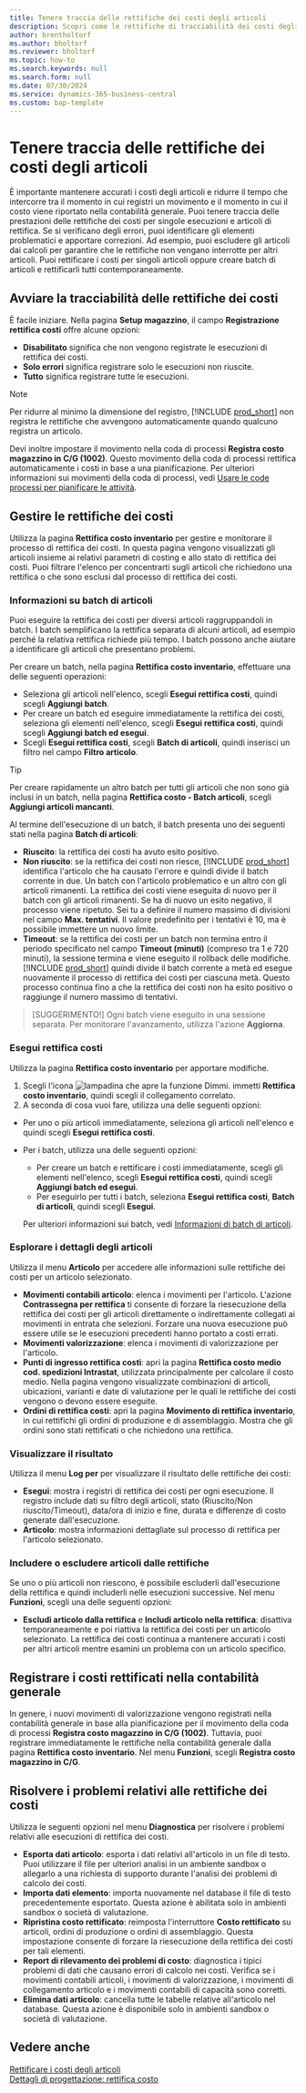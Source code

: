 ```yaml
---
title: Tenere traccia delle rettifiche dei costi degli articoli
description: Scopri come le rettifiche di tracciabilità dei costi degli articoli possono aiutarti a mantenere accurati i dati sui costi degli articoli.
author: brentholtorf
ms.author: bholtorf
ms.reviewer: bholtorf
ms.topic: how-to
ms.search.keywords: null
ms.search.form: null
ms.date: 07/30/2024
ms.service: dynamics-365-business-central
ms.custom: bap-template
---
```


# Tenere traccia delle rettifiche dei costi degli articoli

È importante mantenere accurati i costi degli articoli e ridurre il tempo che intercorre tra il momento in cui registri un movimento e il momento in cui il costo viene riportato nella contabilità generale. Puoi tenere traccia delle prestazioni delle rettifiche dei costi per singole esecuzioni e articoli di rettifica. Se si verificano degli errori, puoi identificare gli elementi problematici e apportare correzioni. Ad esempio, puoi escludere gli articoli dai calcoli per garantire che le rettifiche non vengano interrotte per altri articoli. Puoi rettificare i costi per singoli articoli oppure creare batch di articoli e rettificarli tutti contemporaneamente.

## Avviare la tracciabilità delle rettifiche dei costi

È facile iniziare. Nella pagina **Setup magazzino**, il campo **Registrazione rettifica costi** offre alcune opzioni:

* **Disabilitato** significa che non vengono registrate le esecuzioni di rettifica dei costi.
* **Solo errori** significa registrare solo le esecuzioni non riuscite.
* **Tutto** significa registrare tutte le esecuzioni.

> [!NOTE]
> Per ridurre al minimo la dimensione del registro, [!INCLUDE [prod_short](includes/prod_short.md)] non registra le rettifiche che avvengono automaticamente quando qualcuno registra un articolo.

Devi inoltre impostare il movimento nella coda di processi **Registra costo magazzino in C/G (1002)**. Questo movimento della coda di processi rettifica automaticamente i costi in base a una pianificazione. Per ulteriori informazioni sui movimenti della coda di processi, vedi [Usare le code processi per pianificare le attività](admin-job-queues-schedule-tasks.md).

## Gestire le rettifiche dei costi

Utilizza la pagina **Rettifica costo inventario** per gestire e monitorare il processo di rettifica dei costi. In questa pagina vengono visualizzati gli articoli insieme ai relativi parametri di costing e allo stato di rettifica dei costi. Puoi filtrare l'elenco per concentrarti sugli articoli che richiedono una rettifica o che sono esclusi dal processo di rettifica dei costi.

### Informazioni su batch di articoli

Puoi eseguire la rettifica dei costi per diversi articoli raggruppandoli in batch. I batch semplificano la rettifica separata di alcuni articoli, ad esempio perché la relativa rettifica richiede più tempo. I batch possono anche aiutare a identificare gli articoli che presentano problemi.

Per creare un batch, nella pagina **Rettifica costo inventario**, effettuare una delle seguenti operazioni:

* Seleziona gli articoli nell'elenco, scegli **Esegui rettifica costi**, quindi scegli **Aggiungi batch**.
* Per creare un batch ed eseguire immediatamente la rettifica dei costi, seleziona gli elementi nell'elenco, scegli **Esegui rettifica costi**, quindi scegli **Aggiungi batch ed esegui**.
* Scegli **Esegui rettifica costi**, scegli **Batch di articoli**, quindi inserisci un filtro nel campo **Filtro articolo**.
  
> [!TIP]
> Per creare rapidamente un altro batch per tutti gli articoli che non sono già inclusi in un batch, nella pagina **Rettifica costo - Batch articoli**, scegli **Aggiungi articoli mancanti**.

Al termine dell'esecuzione di un batch, il batch presenta uno dei seguenti stati nella pagina **Batch di articoli**:

* **Riuscito**: la rettifica dei costi ha avuto esito positivo.
* **Non riuscito**: se la rettifica dei costi non riesce, [!INCLUDE [prod_short](includes/prod_short.md)] identifica l'articolo che ha causato l'errore e quindi divide il batch corrente in due. Un batch con l'articolo problematico e un altro con gli articoli rimanenti. La rettifica dei costi viene eseguita di nuovo per il batch con gli articoli rimanenti. Se ha di nuovo un esito negativo, il processo viene ripetuto. Sei tu a definire il numero massimo di divisioni nel campo **Max. tentativi**. Il valore predefinito per i tentativi è 10, ma è possibile immettere un nuovo limite.
* **Timeout**: se la rettifica dei costi per un batch non termina entro il periodo specificato nel campo **Timeout (minuti)** (compreso tra 1 e 720 minuti), la sessione termina e viene eseguito il rollback delle modifiche. [!INCLUDE [prod_short](includes/prod_short.md)] quindi divide il batch corrente a metà ed esegue nuovamente il processo di rettifica dei costi per ciascuna metà. Questo processo continua fino a che la rettifica dei costi non ha esito positivo o raggiunge il numero massimo di tentativi.

> [SUGGERIMENTO!] Ogni batch viene eseguito in una sessione separata. Per monitorare l'avanzamento, utilizza l'azione **Aggiorna**.

### Esegui rettifica costi

Utilizza la pagina **Rettifica costo inventario** per apportare modifiche.

1. Scegli l'icona ![lampadina che apre la funzione Dimmi.](media/ui-search/search_small.png "Informazioni sull'operazione che si desidera eseguire") immetti **Rettifica costo inventario**, quindi scegli il collegamento correlato.
1. A seconda di cosa vuoi fare, utilizza una delle seguenti opzioni:

  * Per uno o più articoli immediatamente, seleziona gli articoli nell'elenco e quindi scegli **Esegui rettifica costi**.
  * Per i batch, utilizza una delle seguenti opzioni:

    * Per creare un batch e rettificare i costi immediatamente, scegli gli elementi nell'elenco, scegli **Esegui rettifica costi**, quindi scegli **Aggiungi batch ed esegui**.
    * Per eseguirlo per tutti i batch, seleziona **Esegui rettifica costi**, **Batch di articoli**, quindi scegli **Esegui**.
    
    Per ulteriori informazioni sui batch, vedi [Informazioni di batch di articoli](#about-item-batches).

### Esplorare i dettagli degli articoli

Utilizza il menu **Articolo** per accedere alle informazioni sulle rettifiche dei costi per un articolo selezionato.

* **Movimenti contabili articolo**: elenca i movimenti per l'articolo. L'azione **Contrassegna per rettifica** ti consente di forzare la riesecuzione della rettifica dei costi per gli articoli direttamente o indirettamente collegati ai movimenti in entrata che selezioni. Forzare una nuova esecuzione può essere utile se le esecuzioni precedenti hanno portato a costi errati.
* **Movimenti valorizzazione**: elenca i movimenti di valorizzazione per l'articolo.
* **Punti di ingresso rettifica costi**: apri la pagina **Rettifica costo medio cod. spedizioni Intrastat**, utilizzata principalmente per calcolare il costo medio. Nella pagina vengono visualizzate combinazioni di articoli, ubicazioni, varianti e date di valutazione per le quali le rettifiche dei costi vengono o devono essere eseguite.
* **Ordini di rettifica costi**: apri la pagina **Movimento di rettifica inventario**, in cui rettifichi gli ordini di produzione e di assemblaggio. Mostra che gli ordini sono stati rettificati o che richiedono una rettifica.

### Visualizzare il risultato

Utilizza il menu **Log per** per visualizzare il risultato delle rettifiche dei costi:

* **Esegui**: mostra i registri di rettifica dei costi per ogni esecuzione. Il registro include dati su filtro degli articoli, stato (Riuscito/Non riuscito/Timeout), data/ora di inizio e fine, durata e differenze di costo generate dall'esecuzione.
* **Articolo**: mostra informazioni dettagliate sul processo di rettifica per l'articolo selezionato.

### Includere o escludere articoli dalle rettifiche

Se uno o più articoli non riescono, è possibile escluderli dall'esecuzione della rettifica e quindi includerli nelle esecuzioni successive. Nel menu **Funzioni**, scegli una delle seguenti opzioni:

* **Escludi articolo dalla rettifica** e **Includi articolo nella rettifica**: disattiva temporaneamente e poi riattiva la rettifica dei costi per un articolo selezionato. La rettifica dei costi continua a mantenere accurati i costi per altri articoli mentre esamini un problema con un articolo specifico.

## Registrare i costi rettificati nella contabilità generale

In genere, i nuovi movimenti di valorizzazione vengono registrati nella contabilità generale in base alla pianificazione per il movimento della coda di processi **Registra costo magazzino in C/G (1002)**. Tuttavia, puoi registrare immediatamente le rettifiche nella contabilità generale dalla pagina **Rettifica costo inventario**. Nel menu **Funzioni**, scegli **Registra costo magazzino in C/G**.

## Risolvere i problemi relativi alle rettifiche dei costi

Utilizza le seguenti opzioni nel menu **Diagnostica** per risolvere i problemi relativi alle esecuzioni di rettifica dei costi.

* **Esporta dati articolo**: esporta i dati relativi all'articolo in un file di testo. Puoi utilizzare il file per ulteriori analisi in un ambiente sandbox o allegarlo a una richiesta di supporto durante l'analisi dei problemi di calcolo dei costi.
* **Importa dati elemento**: importa nuovamente nel database il file di testo precedentemente esportato. Questa azione è abilitata solo in ambienti sandbox o società di valutazione.
* **Ripristina costo rettificato**: reimposta l'interruttore **Costo rettificato** su articoli, ordini di produzione o ordini di assemblaggio. Questa impostazione consente di forzare la riesecuzione della rettifica dei costi per tali elementi.
* **Report di rilevamento dei problemi di costo**: diagnostica i tipici problemi di dati che causano errori di calcolo nei costi. Verifica se i movimenti contabili articoli, i movimenti di valorizzazione, i movimenti di collegamento articolo e i movimenti contabili di capacità sono corretti.
* **Elimina dati articolo**: cancella tutte le tabelle relative all'articolo nel database. Questa azione è disponibile solo in ambienti sandbox o società di valutazione.

## Vedere anche

[Rettificare i costi degli articoli](inventory-how-adjust-item-costs.md)  
[Dettagli di progettazione: rettifica costo](design-details-cost-adjustment.md)  
